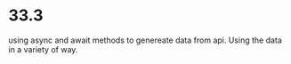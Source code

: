 # 33.3

using async and await methods to genereate data from api. Using the data in a variety of way. 
